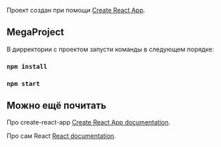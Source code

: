Проект создан при помощи [Create React App](https://github.com/facebook/create-react-app).

## MegaProject

В дирректории с проектом запусти команды в следующем порядке:

### `npm install`
### `npm start`

## Можно ещё почитать

Про create-react-app [Create React App documentation](https://facebook.github.io/create-react-app/docs/getting-started).

Про сам React [React documentation](https://reactjs.org/).
